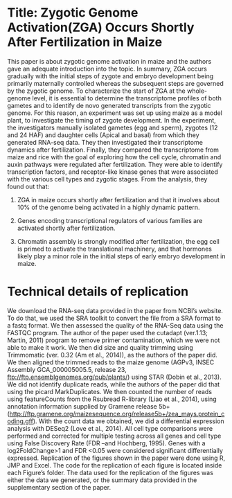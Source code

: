 

# Title: Zygotic Genome Activation(ZGA) Occurs Shortly After Fertilization in Maize

This paper is about zygotic genome activation in maize and the authors gave an adequate introduction into the topic. 
In summary, ZGA occurs gradually with the initial steps of zygote and embryo development being primarily maternally controlled whereas the subsequent steps are governed by the zygotic genome. To characterize the start of ZGA at the whole-genome level, it is essential to determine the transcriptome profiles of both gametes and to identify de novo generated transcripts from the zygotic genome. For this reason, an experiment was set up using maize as a model plant, to investigate the timing of zygote development. In the experiment, the investigators manually isolated gametes (egg and sperm), zygotes (12 and 24 HAF) and daughter cells (Apical and basal) from which they generated RNA-seq data. They then investigated their transcriptome dynamics after fertilization. Finally, they compared the transcriptome from maize and rice with the goal of exploring how the cell cycle, chromatin and auxin pathways were regulated after fertilization. They were able to identify transcription factors, and receptor-like kinase genes that were associated with the various cell types and zygotic stages. From the analysis, they found out that:

1.	ZGA in maize occurs shortly after fertilization and that it involves about 10% of the genome being activated in a highly dynamic pattern. 

2.	Genes encoding transcriptional regulators of various families are activated shortly after fertilization.

3.	Chromatin assembly is strongly modified after fertilization, the egg cell is primed to activate the translational machinery, and that hormones likely play a minor role in the initial steps of early embryo development in maize. 

# Technical details of replication

We download the RNA-seq data provided in the paper from NCBI’s website. To do that, we used the SRA toolkit to convert the file from a SRA format to a fastq format. We then assessed the quality of the RNA-Seq data using the FASTQC program. The author of the paper used the cutadapt (ver.1.13; Martin, 2011) program to remove primer contamination, which we were not able to make it work. We then did size and quality trimming using Trimmomatic (ver. 0.32 (Am et al., 2014)), as the authors of the paper did.  We then aligned the trimmed reads to the maize genome (AGPv3, INSEC Assembly GCA_000005005.5, release 23, ftp://ftp.ensemblgenomes.org/pub/plants/) using STAR (Dobin et al., 2013). We did not identify duplicate reads, while the authors of the paper did that using the picard MarkDuplicates. We then counted the number of reads using featureCounts from the Rsubread R-library (Liao et al., 2014), using annotation information supplied by Gramene release 5b+  (http://ftp.gramene.org/maizesequence.org/release5b+/zea_mays.protein_coding.gff). With the count data we obtained, we did a differential expression analysis with DESeq2 (Love et al., 2014). All cell type comparisons were performed and corrected for multiple testing across all genes and cell type using False Discovery Rate (FDR –and Hochberg, 1995). Genes with a log2FoldChange>1 and FDR <0.05 were considered significant differentially expressed. Replication of the figures shown in the paper were done using R, JMP and Excel. The code for the replication of each figure is located inside each Figure’s folder. The data used for the replication of the figures was either the data we generated, or the summary data provided in the supplementary section of the paper.  
 





